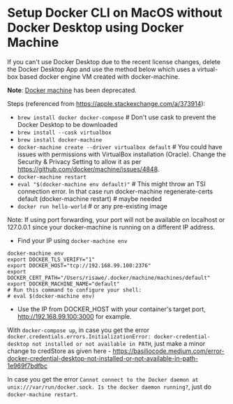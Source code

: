# Setup Docker CLI on MacOS without Docker Desktop using Docker Machine

If you can't use Docker Desktop due to the recent license changes, delete the Docker Desktop App and use the method below which uses a virtual-box based docker engine VM created with docker-machine.

**Note**: [Docker machine](https://github.com/docker/machine) has been deprecated.

Steps (referenced from https://apple.stackexchange.com/a/373914):

* `brew install docker docker-compose` # Don't use cask to prevent the Docker Desktop to be downloaded
* `brew install --cask virtualbox` 
* `brew install docker-machine`
* `docker-machine create --driver virtualbox default` # You could have issues with permissions with VirtualBox installation (Oracle). Change the Security & Privacy Setting to allow it as per https://github.com/docker/machine/issues/4848.  
* `docker-machine restart`
* `eval "$(docker-machine env default)"` # This might throw an TSI connection error. In that case run docker-machine regenerate-certs default (docker-machine restart) # maybe needed
* `docker run hello-world` # or any pre-existing image

Note: If using port forwarding, your port will not be available on localhost or 127.0.0.1 since your docker-machine is running on a different IP address.
* Find your IP using `docker-machine env`
~~~
docker-machine env
export DOCKER_TLS_VERIFY="1"
export DOCKER_HOST="tcp://192.168.99.100:2376"
export DOCKER_CERT_PATH="/Users/risawe/.docker/machine/machines/default"
export DOCKER_MACHINE_NAME="default"
# Run this command to configure your shell: 
# eval $(docker-machine env)
~~~
* Use the IP from DOCKER_HOST with your container's target port, http://192.168.99.100:3000 for example.

With `docker-compose up`, in case you get the error `docker.credentials.errors.InitializationError: docker-credential-desktop not installed or not available in PATH`, just make a minor change to credStore as given here - https://basiliocode.medium.com/error-docker-credential-desktop-not-installed-or-not-available-in-path-1e969f7bdfbc

In case you get the error `Cannot connect to the Docker daemon at unix:///var/run/docker.sock. Is the docker daemon running?`, just do `docker-machine restart`.
